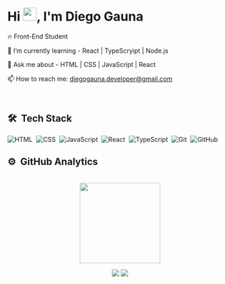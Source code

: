<h1 align="left">Hi <img src="https://raw.githubusercontent.com/kaueMarques/kaueMarques/master/hi.gif" width="30px">, I'm Diego Gauna</h1>

🔥 Front-End Student

🌱 I’m currently learning - React | TypeScryipt | Node.js

💬 Ask me about - HTML | CSS | JavaScript | React 

📫 How to reach me: diegogauna.developer@gmail.com

<br>

## 🛠 &nbsp;Tech Stack

![HTML](https://img.shields.io/badge/-HTML-05122A?style=for-the-badge&logo=HTML5)&nbsp;
![CSS](https://img.shields.io/badge/-CSS-05122A?style=for-the-badge&logo=CSS3&logoColor=1572B6)&nbsp;
![JavaScript](https://img.shields.io/badge/-JavaScript-05122A?style=for-the-badge&logo=javascript)&nbsp;
![React](https://img.shields.io/badge/-React-05122A?style=for-the-badge&logo=react)&nbsp;
![TypeScript](https://img.shields.io/badge/-TypeScript-05122A?style=for-the-badge&logo=typescript)&nbsp;
![Git](https://img.shields.io/badge/-Git-05122A?style=for-the-badge&logo=git)&nbsp;
![GitHub](https://img.shields.io/badge/-GitHub-05122A?style=for-the-badge&logo=github)&nbsp;


## ⚙️ &nbsp;GitHub Analytics
<br>

<div align="center">
  <a href="https://github.com/DiegoGauna">
  <img height="180em" src="https://github-readme-stats.vercel.app/api?username=DiegoGauna&show_icons=true&theme=dracula&include_all_commits=true&count_private=true"/>

 
  <a href = "mailto:diegogauna.developer@gmail.com"><img src="https://img.shields.io/badge/-Gmail-%23333?style=for-the-badge&logo=gmail&logoColor=white" target="_blank"></a>
  <a href="https://www.linkedin.com/in/diegogauna/" target="_blank"><img src="https://img.shields.io/badge/-LinkedIn-%230077B5?style=for-the-badge&logo=linkedin&logoColor=white" target="_blank"></a> 
 
</div>

